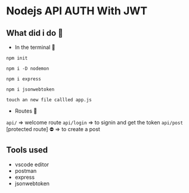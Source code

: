 <!-- @format -->

# Nodejs API AUTH With JWT

## What did i do 🐶

- In the terminal 🤖

`npm init`

`npm i -D nodemon`

`npm i express`

`npm i jsonwebtoken`

`touch an new file callled app.js`

- Routes 🚦

`api/` => welcome route
`api/login` => to signin and get the token
`api/post` [protected route] ⛔ => to create a post

## Tools used

- vscode editor
- postman
- express
- jsonwebtoken
